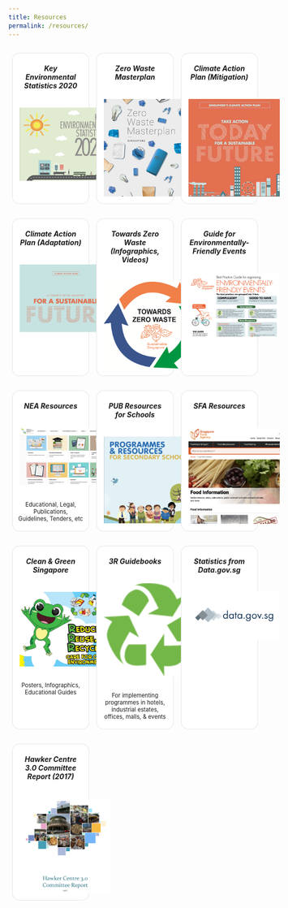 ```yaml
---
title: Resources
permalink: /resources/
---
```


<style>
/*--------------------------------------------------------------
DAVID: START OF ISSUES PAGE CARDS FLEXBOX LAYOUT AND STYLES
--------------------------------------------------------------*/
/* refrain from using pure img selector as it changes the MSE logo size */

#resources-container > div > div > a > img {
    display: block;
    border: 0;
    max-width: 180px;
    max-height: auto;
    padding: 1em;
    border-radius: 15px 15px 0px 0px;
}

.card {
    flex: 1 0 500px;
    box-sizing: border-box;
    margin: 1em 0.5em;
    background: white;
    margin-bottom: 1em;
    border: 0.13em solid rgba(0,0,0,.1);
    border-radius: 15px;
    /* box-shadow: 2px 2px 6px 0px  rgba(0,0,0,0.3); */
}

.card a {
    color: inherit;
    text-decoration: none; /* no underline */
}

.card p,
.card-content h5 {
    padding: 1em;
    margin-top: 0.5em;
    margin-bottom: .5em;
    /* font-weight: bold; */
    color: inherit;
    text-decoration: none;
}

.card:hover {
    transition: all 0s ease-out;
    box-shadow: 0px 4px 8px rgba(38, 38, 38, 0.2);
    top: -4px;
    border: 2px solid #cccccc;
    background-color: white;
}

.card a:hover {
    color: black;
    text-decoration: none; /* no underline */
}

/* Flexbox stuff */

.cards {
    display: flex;
    flex-wrap: wrap;
    margin: 0 auto;
    /* padding: 0 1em; */
    text-align: center;
 }

@media screen and (min-width: 40em) {
  .card {
    max-width: calc(50% -  1em);
  }
}

@media screen and (min-width: 60em) {
  .card {
    max-width: calc(33% - 1em);
  }
}

@media screen and (min-width: 52em) {
  .img {
    max-width: 52em;
  }
}

@media screen and (max-width : 480px) {
	.card { 
    max-width: 100%; }
}

/*--------------------------------------------------------------
DAVID: END OF ISSUES PAGE CARDS FLEXBOX LAYOUT AND STYLES
--------------------------------------------------------------*/
</style>

<div id="resources-container">
<div class="cards">
    <div class="card">
        <a href="/resources/key-environmental-statistics.pdf">
            <div class="card-content">
            <h5>Key Environmental Statistics 2020</h5>
            </div>
          <img src="/images/key-environmental-statistics.png" style="width:300px;">
        </a>
    </div>
    <div class="card">
        <a href="/resources/zero-waste-masterplan.pdf">
            <div class="card-content">
            <h5>Zero Waste Masterplan</h5>
            </div>
        <img src="/images/zero-waste-masterplan.png" style="width:max-content;">
<!-- <p>The Zero Waste Masterplan sets a new waste reduction target for Singapore – to reduce the waste sent to Semakau Landfill each day by 30% by 2030. This will help to extend Semakau Landfill’s lifespan beyond 2035, when it is estimated to reach capacity. Find out what other efforts we are pursuing to build climate, resource and economic resilience in Singapore!</p> -->
        </a>
    </div>
    <div class="card">
        <a href="/resources/climate-action-plan.pdf">
            <div class="card-content">
                <h5> Climate Action Plan (Mitigation) </h5>
            </div>
          <img src="/images/climate-action-plan.jpg" style="width:300px;">
        </a>
    </div>
    <div class="card">
        <a href="https://www.nccs.gov.sg/docs/default-source/publications/a-climate-resilient-singapore-for-a-sustainable-future.pdf">
            <div class="card-content">
                <h5>Climate Action Plan (Adaptation)</h5>
                <!-- The latest publications of Singapore’s Climate Action Plan provides an update and summary of Singapore’s mitigation and adaptation plans. It sets out how Singapore intends to reduce greenhouse gas emissions and increase our energy efficiency to meet our 2030 climate pledge, and how Singapore may be affected by climate change and our strategy to prepare for them. -->
            </div>
        <img src="/images/climate-action-plan2.png" style="width:300px;"> 
        </a>
    </div>
    <div class="card">
        <a href="https://www.towardszerowaste.gov.sg/resources/">
            <div class="card-content">
                <h5>Towards Zero Waste (Infographics, Videos)</h5>
            </div>
        <img src="/images/towards-zero-waste.png" style="width:300px;">
        </a>
    </div>
    <div class="card">
        <a href="/https://www.mse.gov.sg/docs/default-source/default-document-library/faq/guide-to-implementing-environmentally-friendly-best-practices-for-events.pdf">
            <div class="card-content">
                <h5>Guide for Environmentally-Friendly Events</h5>
            </div>
        <img src="/images/events-resources.png" style="width:300px;">
        </a>
    </div>
    <div class="card">
        <a href="https://www.nea.gov.sg/corporate-functions/resources/">
            <div class="card-content">
                <h5>NEA Resources</h5>
            </div>
        <img src="/images/nea-resources.png" style="width:300px;"> 
        <p style="text-align: center; font-size: 0.8em;">Educational, Legal, Publications, Guidelines, Tenders, etc</p>
        </a>
    </div>
    <div class="card">
        <a href="https://www.pub.gov.sg/getinvolved/schools/resources/">
            <div class="card-content">
                <h5>PUB Resources for Schools</h5>
            </div>
        <img src="/images/pub-resources.png" style="width:300px;"> 
        </a>
    </div>
    <div class="card">
        <a href="https://www.sfa.gov.sg/tools-and-resources">
            <div class="card-content">
                <h5>SFA Resources</h5>
            </div>
        <img src="/images/sfa-resources.png" style="width:300px;"> 
        </a>
    </div>
    <div class="card">
        <a href="https://www.cgs.gov.sg/resources">
            <div class="card-content">
                <h5>Clean & Green Singapore</h5>
            </div>
        <img src="/images/cgs-resources.jpeg" style="width:300px;">
        <p style="text-align: center; font-size: 0.8em;">Posters, Infographics, Educational Guides</p>
        </a>
    </div>
    <div class="card">
        <a href="https://www.nea.gov.sg/our-services/waste-management/3r-programmes-and-resources/waste-minimisation-and-recycling">
            <div class="card-content">
                <h5>3R Guidebooks</h5>
            </div>
        <img src="/images/3r-resources.png" style="width:300px;">
        <p style="text-align: center; font-size: 0.8em;">For implementing programmes in hotels, industrial estates, offices, malls, & events</p>
        </a>
    </div>
    <div class="card">
        <a href="https://data.gov.sg/">
            <div class="card-content">
                <h5>Statistics from Data.gov.sg</h5>
            </div>
        <img src="/images/data-resources.png" style="width:300px;">
        </a>
    </div>
    <div class="card">
        <a href="/resources/hawker-report.pdf">
            <div class="card-content">
                <h5> Hawker Centre 3.0 Committee Report (2017) </h5>
            </div>
        <img src="/images/hawker-report.png" style="width:300px;">
        </a>
    </div>
</div>
<!-- container end dic -->
</div>
